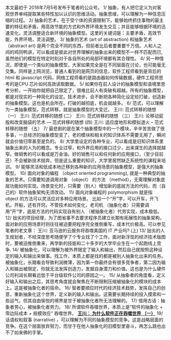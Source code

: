 本文最初于 2018年7月5号发布于笔者的公众号。
1/ 抽象，有人把它定义为对客观世界单纯提取某些特性加以认识的思维活动。抽象思维，可以理解为一种信息压缩的过程。
2/ 抽象的艺术，在于受个体的资源限制下，能够始终抓住事物的最主要的特征和矛盾，用高效节能的方式和外界环境发生交互；并且能够根据环境的迅速变化，灵活调整适合新环境的抽象模型。这里的关键词是：主要矛盾，高效节能，外界环境，灵活调整。
3/ 抽象的艺术 (art of abstraction) 和抽象艺术 （abstract art) 是两个完全不同的东西，但前者比后者要重要千万倍。人和人之间的鸡同鸭讲，可以看成是彼此对世界理解的抽象出来的模型不一样不匹配而已, 虽然他们的模型在特定时刻对于各自所处的局部环境都有其合理性。
4/ 另一种情况，即使是一个类似的抽象模型，大家如果完全是在不同层面在讨论，也可能毫无交集。同样是上网浏览，普通人看到的是网页的信息，软件工程师看到是背后的 html 和 javascript 代码，网络工程师看的是路由器如何传输数据，硬件工程师思考的是CPU 芯片如何高效读取数据。
5/ 如果你在前人设计的抽象模型和语境里思考分析，一开始你就把自己限定了，很难比前人有突破有超越。所有的抽象模型，都是对现实的一种简化的设定。技术进步，会不断把各种简化设定给打破，创造新的抽象模型。这也是机会所在。打破的越彻底，机会就越多。
6/ 范式，可以理解为一类抽象模型。范式转移，就是抽象模型的大变迁。
王川: 范式转移的随想 （一）
王川: 范式转移的随想 (二）
王川: 范式转移的随想 （三）
王川: 论移动屁股和改变脑袋的艺术 — 范式转移的随想 (四)
王川: 适应度地形和模拟退火 – 范式转移的随想 （五）
7/ 最悲剧的是在某个抽象模型中的一个模块，辛辛苦苦做了很多事，一旦经济的抽象模型变了，老的模块和相关的知识体系不需要无用了，瞬间就会价值归零甚至是负的。
8/ 大学里设定的各种专业，可以看成是旧知识体系里抽象出来的人为的概念。专业过窄，和外界应用的接口过少，出来谋生的选择就越窄。做销售的可以看成是万金油，好的销售可以和任何新的应用接口，（至少目前还）不会被新技术抛弃，但是这么重要的知识，大学里居然缺乏系统性的课程来培训。
9/ 能够灵活和低成本地迁移到各种新的应用场景的抽象模型，是强大的抽象模型。
10/ 面向对象的编程 （object oriented programming), 就是一种典型的抽象的艺术。只需要知道调用对象 （object） 的方法 （method），无需理解对象底层功能如何实现。场景变化时，只需要（别人）增加新的底层方法的代码，而（自己的）软件抽象架构无须改动。
11/ 面向对象编程的 polymorphism 就是指 object 的方法可以灵活应对多种应用场景。 比如一个“开”字，可以开车，开飞机，开船，还有开窍。不管技术如何变化，老司机 （抽象化者）只需要调用“开”字，底层方法的代码实现自有别人 （被抽象化者）代劳实现，成本极低。
12/ 拙劣的项目经理，为了图省事不去要求程序员建立长期有拓展性的抽象架构，面对新的应用场景时则往往被迫要把程序完全推倒重写，成本代价极高。可以参见笔者的老文章：
王川: 亚马逊的云服务将吞噬美国的 IT 产业吗? (上)
13/ 拙劣的人生规划者，不经深度思考随便学了个专业找了个工作，面对新浮现的经济技术版图时，要被迫推倒重来，再学新的技能和二十多岁的大学毕业生在一个起跑线上竞争.
14/ 被抽象化，可以理解为被外界限定了输入和输出，然后自己就按照这种设定的输入和输出来做事。找工作，本质上都是找的都是被别人抽象化出来的任务。被抽象化，长期看会导致利润微薄，因为第一你最终会有很多竞争者，第二因为输入和输出被限定，你就无法发挥创造力，发掘自身潜力和价值。这也是为什么硬件公司利润长期看远低于平台级软件公司的原因之一。
15/ 从抽象者的角度看，定义好输入和输出之后，其思考角度就会聚焦在不断限制压缩被抽象化的模块的成本上。这是被抽象化者的宿命。
16/ 智者要顺应时代的经济技术趋势，发挥自己的创意，重新抽象化这个世界，定义新的输入和输出。这需要长期持续的投入摸索和一些运气，但其自由愉悦的境界是甘于被抽象化者所无法理解的。
17/ 借用古话：抽象者劳心，被抽象化者劳力。
18/ 所谓软件吞噬世界，本质上是“软件的抽象化 + 零边际成本 + 规模效应” 吞噬世界。
**[王川： 为什么软件正在吞噬世界 （一）](https://chuan.us/archives/<https:/chuan.us/archives/324>)**
19/ 话语权和叙事 (narrative) ，可以理解为不同的抽象模型的竞争。这是战略层面的竞争。在这个层面放弃努力，而甘于在他人抽象化的旧模型里奋斗，再怎么跳也出不了如来佛的手掌。
